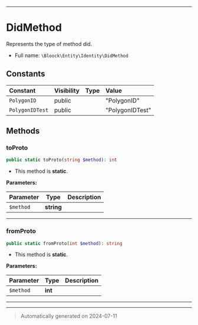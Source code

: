 ***

# DidMethod

Represents the type of method did.



* Full name: `\Bloock\Entity\Identity\DidMethod`


## Constants

| Constant | Visibility | Type | Value |
|:---------|:-----------|:-----|:------|
|`PolygonID`|public| |&quot;PolygonID&quot;|
|`PolygonIDTest`|public| |&quot;PolygonIDTest&quot;|


## Methods


### toProto



```php
public static toProto(string $method): int
```



* This method is **static**.




**Parameters:**

| Parameter | Type | Description |
|-----------|------|-------------|
| `$method` | **string** |  |





***

### fromProto



```php
public static fromProto(int $method): string
```



* This method is **static**.




**Parameters:**

| Parameter | Type | Description |
|-----------|------|-------------|
| `$method` | **int** |  |





***


***
> Automatically generated on 2024-07-11
